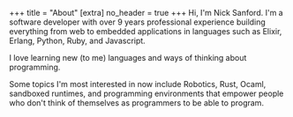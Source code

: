 +++
title = "About"
[extra]
no_header = true
+++
Hi, I'm Nick Sanford. I'm a software developer with over 9 years professional
experience building everything from web to embedded applications in languages
such as Elixir, Erlang, Python, Ruby, and Javascript.

I love learning new (to me) languages and ways of thinking about programming.

Some topics I'm most interested in now include Robotics, Rust,
Ocaml, sandboxed runtimes, and programming environments that empower people
who don't think of themselves as programmers to be able to program.

